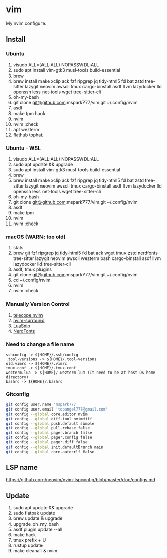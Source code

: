 # vim

My nvim configure.

## Install

### Ubuntu

1. visudo ALL=(ALL:ALL) NOPASSWDL:ALL
2. sudo apt install vim-gtk3 musl-tools build-essential
3. brew
4. brew install make xclip ack fzf ripgrep jq tidy-html5 fd bat zstd tree-sitter lazygit neovim awscli tmux cargo-binstall asdf llvm lazydocker lld openssh less net-tools wget tree-sitter-cli
5. oh-my-bash
6. git clone git@github.com:mspark777/vim.git ~/.config/nvim
7. asdf
8. make tpm hack
9. nvim
10. nvim :check
11. apt wezterm
12. flathub tophat

### Ubuntu - WSL

1. visudo ALL=(ALL:ALL) NOPASSWDL:ALL
2. sudo apt update && upgrade
3. sudo apt install vim-gtk3 musl-tools build-essential
4. brew
5. brew install make xclip ack fzf ripgrep jq tidy-html5 fd bat zstd tree-sitter lazygit neovim awscli tmux cargo-binstall asdf llvm lazydocker lld openssh less net-tools wget tree-sitter-cli
6. oh-my-bash
7. git clone git@github.com:mspark777/vim.git ~/.config/nvim
8. asdf
9. make tpm
10. nvim
11. nvim :check

### macOS (WARN: too old)

1. stats
2. brew git fzf ripgrep jq tidy-html5 fd bat ack wget tmux zstd nerdfonts tree-sitter lazygit neovim awscli wezterm bash cargo-binstall asdf llvm lazydocker lld tree-sitter-cli
3. asdf, tmux plugins
4. git clone git@github.com:mspark777/vim.git ~/.config/nvim
5. cd ~/.config/nvim
6. nvim
7. nvim :check

### Manually Version Control

1. [telecope.nvim](https://github.com/nvim-telescope/telescope.nvim)
1. [nvim-surround](https://github.com/kylechui/nvim-surround)
1. [LuaSnip](https://github.com/L3MON4D3/LuaSnip)
1. [NerdFonts](https://github.com/ryanoasis/nerd-fonts)

### Need to change a file name

```
sshconfig -> ${HOME}/.ssh/config
.tool-versions -> ${HOME}/.tool-versions
old.vimrc -> ${HOME}/.vimrc
tmux.conf -> ${HOME}/.tmux.conf
wezterm.lua -> ${HOME}/.wezterm.lua (It need to be at host OS home directory)
bashrc -> ${HOME}/.bashrc
```

### Gitconfig

```sh
git config user.name 'mspark777'
git config user.email 'topangel777@gmail.com'
git config --global core.editor nvim
git config --global diff.tool nvimdiff
git config --global push.default simple
git config --global pull.rebase false
git config --global pager.branch false
git config --global pager.config false
git config --global pager.diff false
git config --global init.defaultBranch main
git config --global core.autocrlf false
```

## LSP name

https://github.com/neovim/nvim-lspconfig/blob/master/doc/configs.md

## Update

1. sudo apt update && upgrade
2. sudo flatpak update
3. brew update & upgrade
4. upgrade_oh_my_bash
5. asdf plugin update --all
6. make hack
7. tmux prefix + U
8. rustup update
9. make cleanall & nvim
